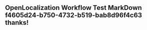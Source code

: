 <properties
ms.topic="hero-topic"
ms.test1="hero-topic"
ms.test2="test"/>

## OpenLocalization Workflow Test MarkDown f4605d24-b750-4732-b519-bab8d96f4c63 thanks!
